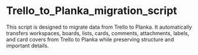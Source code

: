# Trello_to_Planka_migration_script
This script is designed to migrate data from Trello to Planka. It automatically transfers workspaces, boards, lists, cards, comments, attachments, labels, and card covers from Trello to Planka while preserving structure and important details.
